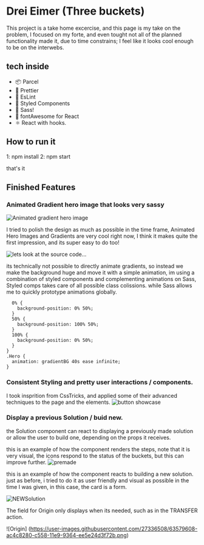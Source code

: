 # Drei Eimer (Three buckets)

This project is a take home excercise, and this page is my take on the problem, I focused on my forte, and even tought not all of the planned functionality made it, due to time constrains; I feel like it looks cool enough to be on the interwebs.

## tech inside
* 📦 Parcel 
* 🌺 Prettier 
* 📝 EsLint 
* 💅 Styled Components 
* 💄 Sass!
* 🐉 fontAwesome for React 
* ⚛️ React with hooks.

## How to run it
1: npm install
2: npm start 

that's it

## Finished Features
### Animated Gradient hero image that looks very sassy
![Animated gradient hero image](https://user-images.githubusercontent.com/27336508/63577697-98068680-c554-11e9-88d2-be9f788c41a0.gif)

I tried to polish the design as much as possible in the time frame, Animated Hero Images and Gradients are very cool right now, I think it makes quite the first impression, and its super easy to do too! 

![lets look at the source code...](https://user-images.githubusercontent.com/27336508/63578117-6e9a2a80-c555-11e9-972a-ad286676a465.png)

its technically not possible to directly animate gradients, so instead we make the background huge and move it with a simple animation, im using a combination of styled components and complementing animations on Sass, Styled comps takes care of all possible class colissions. while Sass allows me to quickly prototype animations globally.
```@keyframes gradientBG {
  0% {
    background-position: 0% 50%;
  }
  50% {
    background-position: 100% 50%;
  }
  100% {
    background-position: 0% 50%;
  }
}
.Hero {
  animation: gradientBG 40s ease infinite;
}
```
### Consistent Styling and pretty user interactions / components. 
I took insprition from CssTricks, and applied some of their advanced techniques to the page and the elements. 
![button showcase](https://user-images.githubusercontent.com/27336508/63578901-0cdac000-c557-11e9-8e37-e1330f94856d.gif)

### Display a previous Solution / buid new. 
the Solution component can react to displaying a previously made solution or allow the user to build one, depending on the props it receives.

this is an example of how the component renders the steps, note that it is very visual, the icons respond to the status of the buckets, but this can improve further. 
![premade](https://user-images.githubusercontent.com/27336508/63579318-f719ca80-c557-11e9-96d1-3eef7e7eba56.png)

this is an example of how the component reacts to building a new solution. 
just as before, i tried to do it as user friendly and visual as possible in the time I was given, in this case, the card is a form. 

![NEWSolution](https://user-images.githubusercontent.com/27336508/63579486-668fba00-c558-11e9-99de-cc1f51b70e35.png)

The field for Origin only displays when its needed, such as in the TRANSFER action. 

![Origin] (https://user-images.githubusercontent.com/27336508/63579608-ac4c8280-c558-11e9-9364-ee5e24d3f72b.png)





